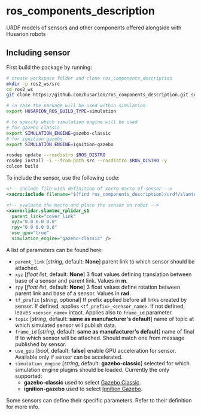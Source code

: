 # ros_components_description

URDF models of sensors and other components offered alongside with Husarion robots

## Including sensor

First build the package by running:

```bash
# create workspace folder and clone ros_components_description
mkdir -p ros2_ws/src
cd ros2_ws
git clone https://github.com/husarion/ros_components_description.git src/ros_components_description

# in case the package will be used within simulation
export HUSARION_ROS_BUILD_TYPE=simulation

# to specify which simulation engine will be used
# for gazebo classic
export SIMULATION_ENGINE=gazebo-classic
# for ignition gazebo
export SIMULATION_ENGINE=ignition-gazebo

rosdep update --rosdistro $ROS_DISTRO
rosdep install -i --from-path src --rosdistro $ROS_DISTRO -y
colcon build
```

To include the sensor, use the following code:

```xml
<!-- include file with definition of xacro macro of sensor -->
<xacro:include filename="$(find ros_components_description)/urdf/slamtec_rplidar_s1.urdf.xacro" ns="lidar" />

<!-- evaluate the macro and place the sensor on robot -->
<xacro:lidar.slamtec_rplidar_s1
  parent_link="cover_link"
  xyz="0.0 0.0 0.0"
  rpy="0.0 0.0 0.0"
  use_gpu="true"
  simulation_engine="gazebo-classic" />
```

A list of parameters can be found here:

- `parent_link` [*string*, default: **None**] parent link to which sensor should be attached.
- `xyz` [*float list*, default: **None**] 3 float values defining translation between base of a sensor and parent link. Values in **m**.
- `rpy` [*float list*, default: **None**] 3 float values define rotation between parent link and base of a sensor. Values in **rad**.
- `tf_prefix` [*string*, optional] tf prefix applied before all links created by sensor. If defined, applies `<tf_prefix>_<sensor_name>`. If not defined, leaves `<sensor_name>` intact. Applies also to `frame_id` parameter.
- `topic` [*string*, default: **same as manufacturer's default**] name of topic at which simulated sensor will publish data.
- `frame_id` [*string*, default: **same as manufacturer's default**] name of final tf to which sensor will be attached. Should match one from message published by sensor.
- `use_gpu` [*bool*, default: **false**] enable GPU acceleration for sensor. Available only if sensor can be accelerated.
- `simulation_engine` [*string*, default: **gazebo-classic**] selected for which simulation engine plugins should be loaded. Currently the only supported:
  - **gazebo-classic** used to select [Gazebo Classic](https://classic.gazebosim.org/).
  - **ignition-gazebo** used to select [Ignition Gazebo](https://gazebosim.org/home).

Some sensors can define their specific parameters. Refer to their definition for more info.
